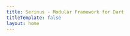 ```yaml
---
title: Serinus - Modular Framework for Dart
titleTemplate: false
layout: home
---
```


<script setup>
  import Home from './components/home.vue';
</script>

<Home />

